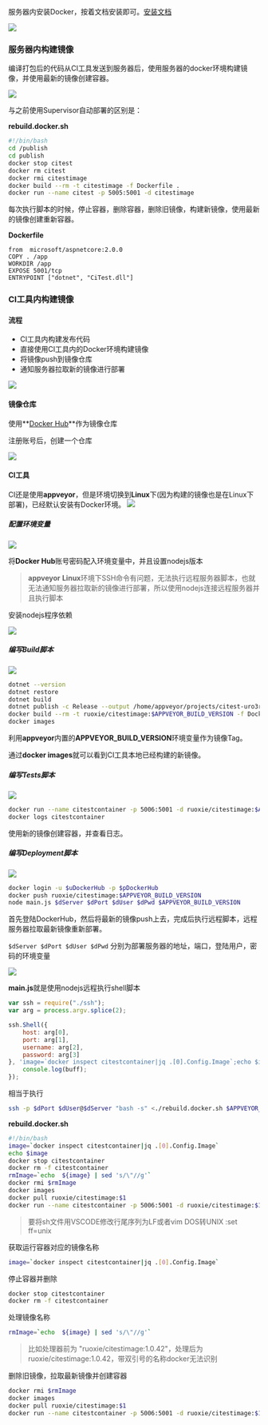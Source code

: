 服务器内安装Docker，按着文档安装即可。[安装文档](https://docs.docker.com/install/linux/docker-ce/ubuntu/)

![](img/部署到docker/2019-01-14-10-11-36.png)

### 服务器内构建镜像

编译打包后的代码从CI工具发送到服务器后，使用服务器的docker环境构建镜像，并使用最新的镜像创建容器。

![](img/部署到docker/2019-01-14-10-19-59.png)

与之前使用Supervisor自动部署的区别是：

**rebuild.docker.sh**
```bash
#!/bin/bash
cd /publish
cd publish
docker stop citest
docker rm citest
docker rmi citestimage
docker build --rm -t citestimage -f Dockerfile .
docker run --name citest -p 5005:5001 -d citestimage
```
每次执行脚本的时候，停止容器，删除容器，删除旧镜像，构建新镜像，使用最新的镜像创建重新容器。

**Dockerfile**
```
from  microsoft/aspnetcore:2.0.0
COPY . /app
WORKDIR /app
EXPOSE 5001/tcp
ENTRYPOINT ["dotnet", "CiTest.dll"]
```

### CI工具内构建镜像

#### 流程

* CI工具内构建发布代码
* 直接使用CI工具内的Docker环境构建镜像
* 将镜像push到镜像仓库
* 通知服务器拉取新的镜像进行部署

![](img/部署到docker/2019-01-14-12-30-38.png)

#### 镜像仓库

使用**[Docker Hub](https://hub.docker.com/)**作为镜像仓库

注册账号后，创建一个仓库

![](img/部署到docker/2019-01-14-11-57-55.png)

#### CI工具

CI还是使用**appveyor**，但是环境切换到**Linux**下(因为构建的镜像也是在Linux下部署)，已经默认安装有Docker环境。
![](img/部署到docker/2019-01-14-11-51-08.png)

##### 配置环境变量

![](img/部署到docker/2019-01-14-12-12-21.png)

将**Docker Hub**账号密码配入环境变量中，并且设置nodejs版本

>**appveyor** **Linux**环境下SSH命令有问题，无法执行远程服务器脚本，也就无法通知服务器拉取新的镜像进行部署，所以使用nodejs连接远程服务器并且执行脚本

安装nodejs程序依赖

![](img/部署到docker/2019-01-14-12-18-20.png)

##### 编写Build脚本
![](img/部署到docker/2019-01-14-12-22-52.png)

```bash
dotnet --version
dotnet restore
dotnet build
dotnet publish -c Release --output /home/appveyor/projects/citest-uro3r/publish
docker build --rm -t ruoxie/citestimage:$APPVEYOR_BUILD_VERSION -f Dockerfile .
docker images
```

利用**appveyor**内置的**APPVEYOR_BUILD_VERSION**环境变量作为镜像Tag。

通过**docker images**就可以看到CI工具本地已经构建的新镜像。

##### 编写Tests脚本

![](img/部署到docker/2019-01-14-14-33-27.png)

```bash
docker run --name citestcontainer -p 5006:5001 -d ruoxie/citestimage:$APPVEYOR_BUILD_VERSION
docker logs citestcontainer
```

使用新的镜像创建容器，并查看日志。

##### 编写Deployment脚本

![](img/部署到docker/2019-01-14-14-51-00.png)

```bash
docker login -u $uDockerHub -p $pDockerHub
docker push ruoxie/citestimage:$APPVEYOR_BUILD_VERSION
node main.js $dServer $dPort $dUser $dPwd $APPVEYOR_BUILD_VERSION
```

首先登陆DockerHub，然后将最新的镜像push上去，完成后执行远程脚本，远程服务器拉取最新镜像重新部署。

`$dServer $dPort $dUser $dPwd` 分别为部署服务器的地址，端口，登陆用户，密码的环境变量

![](img/部署到docker/2019-01-14-14-56-58.png)

**main.js**就是使用nodejs远程执行shell脚本

```js
var ssh = require("./ssh");
var arg = process.argv.splice(2);

ssh.Shell({
    host: arg[0],
    port: arg[1],
    username: arg[2],
    password: arg[3]
}, 'image=`docker inspect citestcontainer|jq .[0].Config.Image`;echo $image;docker stop citestcontainer;docker rm -f citestcontainer;rmImage=`echo  ${image} | sed \'s/\\"//g\'`;docker rmi $rmImage;docker images;docker pull ruoxie/citestimage:'+arg[4]+';docker run --name citestcontainer -p 5006:5001 -d ruoxie/citestimage:'+arg[4]+';\nexit\n', function (data, buff) {
    console.log(buff);
});
```

相当于执行

```bash
ssh -p $dPort $dUser@$dServer "bash -s" <./rebuild.docker.sh $APPVEYOR_BUILD_VERSION
```
**rebuild.docker.sh**
```bash
#!/bin/bash
image=`docker inspect citestcontainer|jq .[0].Config.Image`
echo $image
docker stop citestcontainer
docker rm -f citestcontainer
rmImage=`echo  ${image} | sed 's/\"//g'`
docker rmi $rmImage
docker images
docker pull ruoxie/citestimage:$1
docker run --name citestcontainer -p 5006:5001 -d ruoxie/citestimage:$1
```
>要将sh文件用VSCODE修改行尾序列为LF或者vim DOS转UNIX :set ff=unix

获取运行容器对应的镜像名称
```bash
image=`docker inspect citestcontainer|jq .[0].Config.Image`
```

停止容器并删除
```bash
docker stop citestcontainer
docker rm -f citestcontainer
```

处理镜像名称
```bash
rmImage=`echo  ${image} | sed 's/\"//g'`
```

>比如处理器前为 "ruoxie/citestimage:1.0.42"，处理后为ruoxie/citestimage:1.0.42，带双引号的名称docker无法识别

删除旧镜像，拉取最新镜像并创建容器
```bash
docker rmi $rmImage
docker images
docker pull ruoxie/citestimage:$1
docker run --name citestcontainer -p 5006:5001 -d ruoxie/citestimage:$1
```